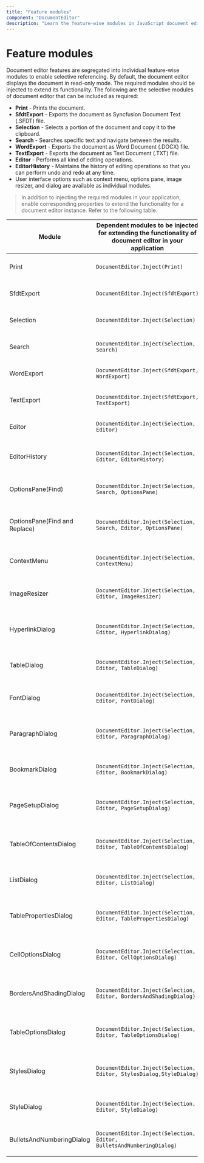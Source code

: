 ```yaml
---
title: "Feature modules"
component: "DocumentEditor"
description: "Learn the feature-wise modules in JavaScript document editor and how to integrate it in your application."
---
```


# Feature modules

Document editor features are segregated into individual feature-wise modules to enable selective referencing. By default, the document editor displays the document in read-only mode. The required modules should be injected to extend its functionality. The following are the selective modules of document editor that can be included as required:
* **Print** - Prints the document.
* **SfdtExport** - Exports the document as Syncfusion Document Text (.SFDT) file.
* **Selection** - Selects a portion of the document and copy it to the clipboard.
* **Search** - Searches specific text and navigate between the results.
* **WordExport** - Exports the document as Word Document (.DOCX) file.
* **TextExport** - Exports the document as Text Document (.TXT) file.
* **Editor** - Performs all kind of editing operations.
* **EditorHistory** - Maintains the history of editing operations so that you can perform undo and redo at any time.
* User interface options such as context menu, options pane, image resizer, and dialog are available as individual modules.

>In addition to injecting the required modules in your application, enable corresponding properties to extend the functionality for a document editor instance.
Refer to the following table.

| Module | Dependent modules to be injected for extending the functionality of document editor in your application | Property to enable the functionality for a document editor instance |
|---|---|---|
|Print|`DocumentEditor.Inject(Print)`|`let documenteditor: DocumentEditor = new DocumentEditor({ enablePrint: true });`|
|SfdtExport|`DocumentEditor.Inject(SfdtExport)`|`let documenteditor: DocumentEditor = new DocumentEditor({ enableSfdtExport: true });`|
|Selection|`DocumentEditor.Inject(Selection)`|`let documenteditor: DocumentEditor = new DocumentEditor({ enableSelection: true });`|
|Search|`DocumentEditor.Inject(Selection, Search)`|`let documenteditor: DocumentEditor = new DocumentEditor({ enableSearch: true });`|
|WordExport|`DocumentEditor.Inject(SfdtExport, WordExport)`|`let documenteditor: DocumentEditor = new DocumentEditor({ enableWordExport: true });`|
|TextExport|`DocumentEditor.Inject(SfdtExport, TextExport)`|`let documenteditor: DocumentEditor = new DocumentEditor({ enableTextExport: true });`|
|Editor|`DocumentEditor.Inject(Selection, Editor)`|`let documenteditor: DocumentEditor = new DocumentEditor({ isReadOnly: false, enableEditor: true });`|
|EditorHistory|`DocumentEditor.Inject(Selection, Editor, EditorHistory)`|`let documenteditor: DocumentEditor = new DocumentEditor({ isReadOnly: false, enableEditor: true, enableEditorHistory: true });`|
|OptionsPane(Find)|`DocumentEditor.Inject(Selection, Search, OptionsPane)`|`let documenteditor: DocumentEditor = new DocumentEditor({ enableSearch: true, enableOptionsPane: true });`|
|OptionsPane(Find and Replace)|`DocumentEditor.Inject(Selection, Search, Editor, OptionsPane)`|`let documenteditor: DocumentEditor = new DocumentEditor({ isReadOnly: false, enableEditor: true, enableSearch: true, enableOptionsPane: true });`|
|ContextMenu|`DocumentEditor.Inject(Selection, ContextMenu)`|`let documenteditor: DocumentEditor = new DocumentEditor({ enableSelection: true, enableContextMenu: true });`|
|ImageResizer|`DocumentEditor.Inject(Selection, Editor, ImageResizer)`|`let documenteditor: DocumentEditor = new DocumentEditor({ isReadOnly: false, enableEditor: true, enableImageResizer: true });`|
|HyperlinkDialog|`DocumentEditor.Inject(Selection, Editor, HyperlinkDialog)`|`let documenteditor: DocumentEditor = new DocumentEditor({ isReadOnly: false, enableEditor: true, enableHyperlinkDialog: true });`|
|TableDialog|`DocumentEditor.Inject(Selection, Editor, TableDialog)`|`let documenteditor: DocumentEditor = new DocumentEditor({ isReadOnly: false, enableEditor: true, enableTableDialog: true });`|
|FontDialog|`DocumentEditor.Inject(Selection, Editor, FontDialog)`|`let documenteditor: DocumentEditor = new DocumentEditor({ isReadOnly: false, enableEditor: true, enableFontDialog: true });`|
|ParagraphDialog|`DocumentEditor.Inject(Selection, Editor, ParagraphDialog)`|`let documenteditor: DocumentEditor = new DocumentEditor({ isReadOnly: false, enableEditor: true, enableParagraphDialog: true });`|
|BookmarkDialog|`DocumentEditor.Inject(Selection, Editor, BookmarkDialog)`|`let documenteditor: DocumentEditor = new DocumentEditor({ isReadOnly: false, enableEditor: true, enableBookmarkDialog: true });`|
|PageSetupDialog|`DocumentEditor.Inject(Selection, Editor, PageSetupDialog)`|`let documenteditor: DocumentEditor = new DocumentEditor({ isReadOnly: false, enableEditor: true, enablePageSetupDialog: true });`|
|TableOfContentsDialog|`DocumentEditor.Inject(Selection, Editor, TableOfContentsDialog)`|`let documenteditor: DocumentEditor = new DocumentEditor({ isReadOnly: false, enableEditor: true, enableTableOfContentsDialog: true });`|
|ListDialog|`DocumentEditor.Inject(Selection, Editor, ListDialog)`|`let documenteditor: DocumentEditor = new DocumentEditor({ isReadOnly: false, enableEditor: true, enableListDialog: true });`|
|TablePropertiesDialog|`DocumentEditor.Inject(Selection, Editor, TablePropertiesDialog)`|`let documenteditor: DocumentEditor = new DocumentEditor({ isReadOnly: false, enableEditor: true, enableTablePropertiesDialog: true });`|
|CellOptionsDialog|`DocumentEditor.Inject(Selection, Editor, CellOptionsDialog)`|`let documenteditor: DocumentEditor = new DocumentEditor({ isReadOnly: false, enableEditor: true, enableTablePropertiesDialog: true });`|
|BordersAndShadingDialog|`DocumentEditor.Inject(Selection, Editor, BordersAndShadingDialog)`|`let documenteditor: DocumentEditor = new DocumentEditor({ isReadOnly: false, enableEditor: true, enableBordersAndShadingDialog: true });`|
|TableOptionsDialog|`DocumentEditor.Inject(Selection, Editor, TableOptionsDialog)`|`let documenteditor: DocumentEditor = new DocumentEditor({ isReadOnly: false, enableEditor: true, enableTableOptionsDialog: true });`|
|StylesDialog|`DocumentEditor.Inject(Selection, Editor, StylesDialog,StyleDialog)`|`let documenteditor: DocumentEditor = new DocumentEditor({ isReadOnly: false, enableEditor: true, enableStyleDialog: true ,enableStylesDialog: true });`|
|StyleDialog|`DocumentEditor.Inject(Selection, Editor, StyleDialog)`|`let documenteditor: DocumentEditor = new DocumentEditor({ isReadOnly: false, enableEditor: true, enableStyleDialog: true });`|
|BulletsAndNumberingDialog|`DocumentEditor.Inject(Selection, Editor, BulletsAndNumberingDialog)`|`let documenteditor: DocumentEditor = new DocumentEditor({ isReadOnly: false, enableEditor: true, enableStyleDialog: true });`|